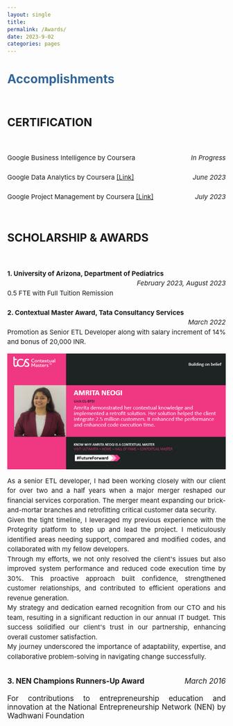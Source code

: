 ```yaml
---
layout: single
title: 
permalink: /Awards/
date: 2023-9-02
categories: pages
---
```


<style>
    .image-container {
        display: flex;
        justify-content: center;
    }
    
    .project-image {
        width: 300px; /* Adjust the width as needed */
        height: 300px; /* Adjust the height as needed */
        margin: 10px; /* Add some margin between images */
    }
   /* Style for the title */
    h1 {
        color:  #336699; /* Change the title text color to blue */
    }
</style>

<!-- Title of the page in blue -->
<h1>Accomplishments</h1>
  

   <div style="text-align: justify; font-size: 17px;">     
    <h2><strong><br>CERTIFICATION</strong></h2><br>                
    <p style="line-height: 1.5; font-size: 15px;">
      Google Business Intelligence by Coursera
      <i><span style="float: right;">In Progress</span></i><br><br>
      Google Data Analytics by Coursera
      <a href="https://www.coursera.org/account/accomplishments/specialization/certificate/EMEK5BC3QWPA">[Link]</a><i><span style="float: right;">June 2023</span></i> <br><br>
      Google Project Management by Coursera
      <a href="https://www.coursera.org/account/accomplishments/specialization/certificate/UCSV3HVH4LQL">[Link]</a><i><span style="float: right;">July 2023</span></i> <br>                
    </p>
   </div>                                                                  

   <div style="text-align: justify; font-size: 17px;">     
    <h2><strong><br>SCHOLARSHIP & AWARDS</strong></h2><br>                 
    <p style="line-height: 1.5; font-size: 15px;">
      <strong>1. University of Arizona, Department of Pediatrics&nbsp;&nbsp;&nbsp;&nbsp;&nbsp;&nbsp;</strong> <i><span style="float: right;">February 2023, August 2023</span></i>
      <br>
      <br>
      0.5 FTE with Full Tuition Remission <br><br>
      <strong>2. Contextual Master Award, Tata Consultancy Services&nbsp;&nbsp;&nbsp;&nbsp;&nbsp;&nbsp; </strong> <i><span style="float: right;">March 2022</span></i>
      <br>
      <br>
      Promotion as Senior ETL Developer along with salary increment of 14% and bonus of 20,000 INR. <br>
      <div class="image-container"><img src="/assets/images/contexual_master.PNG" alt="Project Image"> </div>
      <p style="line-height: 1.5; font-size: 15px;">As a senior ETL developer, I had been working closely with our client for over two and a half years when a major merger reshaped our financial services corporation. The merger meant expanding our brick-and-mortar branches and retrofitting critical customer data security.<br>
      Given the tight timeline, I leveraged my previous experience with the Protegrity platform to step up and lead the project. I meticulously identified areas needing support, compared and modified codes, and collaborated with my fellow developers.<br>
      Through my efforts, we not only resolved the client's issues but also improved system performance and reduced code execution time by 30%. This proactive approach built confidence, strengthened customer relationships, and contributed to efficient operations and revenue generation.<br>
      My strategy and dedication earned recognition from our CTO and his team, resulting in a significant reduction in our annual IT budget. This success solidified our client's trust in our partnership, enhancing overall customer satisfaction.<br>
      My journey underscored the importance of adaptability, expertise, and collaborative problem-solving in navigating change successfully.</p>
      <br>
      <strong>3. NEN Champions Runners-Up Award&nbsp;&nbsp;&nbsp;&nbsp;&nbsp;&nbsp;</strong> 
      <i><span style="float: right;">March 2016</span></i>
      <br>
      <br>
      For contributions to entrepreneurship education and innovation at the National Entrepreneurship Network (NEN) by Wadhwani Foundation <br>
    </p>
   </div> 